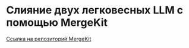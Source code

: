 <h1>Слияние двух легковесных LLM с помощью MergeKit</h1>
<a href='https://github.com/arcee-ai/mergekit'>Ссылка на репозиторий MergeKit</a>
